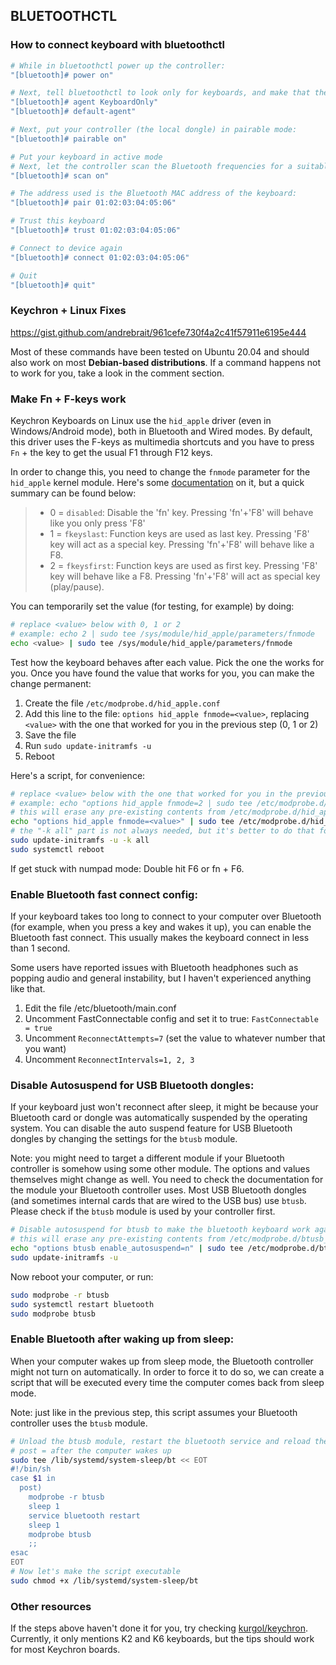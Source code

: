 ## BLUETOOTHCTL

### How to connect keyboard with bluetoothctl
```bash
# While in bluetoothctl power up the controller:
"[bluetooth]# power on"

# Next, tell bluetoothctl to look only for keyboards, and make that the default agent:
"[bluetooth]# agent KeyboardOnly"
"[bluetooth]# default-agent"

# Next, put your controller (the local dongle) in pairable mode:
"[bluetooth]# pairable on"

# Put your keyboard in active mode
# Next, let the controller scan the Bluetooth frequencies for a suitable device:
"[bluetooth]# scan on"

# The address used is the Bluetooth MAC address of the keyboard:
"[bluetooth]# pair 01:02:03:04:05:06"

# Trust this keyboard
"[bluetooth]# trust 01:02:03:04:05:06"

# Connect to device again
"[bluetooth]# connect 01:02:03:04:05:06"

# Quit
"[bluetooth]# quit"
```

### Keychron + Linux Fixes
https://gist.github.com/andrebrait/961cefe730f4a2c41f57911e6195e444

Most of these commands have been tested on Ubuntu 20.04 and should also work on most **Debian-based distributions**.
If a command happens not to work for you, take a look in the comment section.

### Make Fn + F-keys work

Keychron Keyboards on Linux use the `hid_apple` driver (even in Windows/Android mode), both in Bluetooth and Wired modes.
By default, this driver uses the F-keys as multimedia shortcuts and you have to press `Fn` + the key to get the usual F1 through F12 keys.

In order to change this, you need to change the `fnmode` parameter for the `hid_apple` kernel module.
Here's some [documentation](https://help.ubuntu.com/community/AppleKeyboard#Change_Function_Key_behavior) on it, but a quick summary can be found below:

> - 0 = `disabled`: Disable the 'fn' key. Pressing 'fn'+'F8' will behave like you only press 'F8'
> - 1 = `fkeyslast`: Function keys are used as last key. Pressing 'F8' key will act as a special key. Pressing 'fn'+'F8' will behave like a F8.
> - 2 = `fkeysfirst`: Function keys are used as first key. Pressing 'F8' key will behave like a F8. Pressing 'fn'+'F8' will act as special key (play/pause).

You can temporarily set the value (for testing, for example) by doing:

```sh
# replace <value> below with 0, 1 or 2
# example: echo 2 | sudo tee /sys/module/hid_apple/parameters/fnmode
echo <value> | sudo tee /sys/module/hid_apple/parameters/fnmode
```

Test how the keyboard behaves after each value. Pick the one the works for you.
Once you have found the value that works for you, you can make the change permanent:

1. Create the file `/etc/modprobe.d/hid_apple.conf`
2. Add this line to the file: `options hid_apple fnmode=<value>`, replacing `<value>` with the one that worked for you in the previous step (0, 1 or 2)
3. Save the file
4. Run `sudo update-initramfs -u`
5. Reboot

Here's a script, for convenience:
```sh
# replace <value> below with the one that worked for you in the previous step (0, 1 or 2)
# example: echo "options hid_apple fnmode=2 | sudo tee /etc/modprobe.d/hid_apple.conf"
# this will erase any pre-existing contents from /etc/modprobe.d/hid_apple.conf
echo "options hid_apple fnmode=<value>" | sudo tee /etc/modprobe.d/hid_apple.conf
# the "-k all" part is not always needed, but it's better to do that for all kernels anyway
sudo update-initramfs -u -k all
sudo systemctl reboot
```

If get stuck with numpad mode: Double hit F6 or fn + F6.

### Enable Bluetooth fast connect config:

If your keyboard takes too long to connect to your computer over Bluetooth (for example, when you press a key and wakes it up), you can enable the Bluetooth fast connect. This usually makes the keyboard connect in less than 1 second.

Some users have reported issues with Bluetooth headphones such as popping audio and general instability, but I haven't experienced anything like that.

1. Edit the file /etc/bluetooth/main.conf
2. Uncomment FastConnectable config and set it to true: `FastConnectable = true`
3. Uncomment `ReconnectAttempts=7` (set the value to whatever number that you want)
4. Uncomment `ReconnectIntervals=1, 2, 3`

### Disable Autosuspend for USB Bluetooth dongles:

If your keyboard just won't reconnect after sleep, it might be because your Bluetooth card or dongle was automatically suspended by the operating system.
You can disable the auto suspend feature for USB Bluetooth dongles by changing the settings for the `btusb` module.

Note: you might need to target a different module if your Bluetooth controller is somehow using some other module. The options and values themselves might change as well. You need to check the documentation for the module your Bluetooth controller uses. Most USB Bluetooth dongles (and sometimes internal cards that are wired to the USB bus) use `btusb`. Please check if the `btusb` module is used by your controller first.

```sh
# Disable autosuspend for btusb to make the bluetooth keyboard work again
# this will erase any pre-existing contents from /etc/modprobe.d/btusb_disable_autosuspend.conf
echo "options btusb enable_autosuspend=n" | sudo tee /etc/modprobe.d/btusb_disable_autosuspend.conf
sudo update-initramfs -u
```
Now reboot your computer, or run:

```sh
sudo modprobe -r btusb
sudo systemctl restart bluetooth
sudo modprobe btusb
```

### Enable Bluetooth after waking up from sleep:

When your computer wakes up from sleep mode, the Bluetooth controller might not turn on automatically.
In order to force it to do so, we can create a script that will be executed every time the computer comes back from sleep mode.

Note: just like in the previous step, this script assumes your Bluetooth controller uses the `btusb` module.

```sh
# Unload the btusb module, restart the bluetooth service and reload the module again
# post = after the computer wakes up
sudo tee /lib/systemd/system-sleep/bt << EOT
#!/bin/sh
case $1 in
  post)
    modprobe -r btusb
    sleep 1
    service bluetooth restart
    sleep 1
    modprobe btusb
    ;;
esac
EOT
# Now let's make the script executable
sudo chmod +x /lib/systemd/system-sleep/bt
```

### Other resources

If the steps above haven't done it for you, try checking [kurgol/keychron](https://github.com/kurgol/keychron).
Currently, it only mentions K2 and K6 keyboards, but the tips should work for most Keychron boards.
